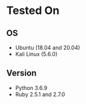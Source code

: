 # Tested On

## OS

- Ubuntu (18.04 and 20.04)
- Kali Linux (5.6.0)

## Version

- Python 3.6.9
- Ruby 2.5.1 and 2.7.0
